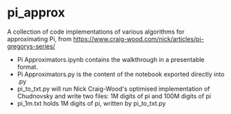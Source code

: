 # pi_approx
A collection of code implementations of various algorithms for approximating Pi, from https://www.craig-wood.com/nick/articles/pi-gregorys-series/

- Pi Approximators.ipynb contains the walkthrough in a presentable format.
- Pi Approximators.py is the content of the notebook exported directly into .py
- pi_to_txt.py will run Nick Craig-Wood's optimised implementation of Chudnovsky and write two files: 1M digits of pi and 100M digits of pi
- pi_1m.txt holds 1M digits of pi, written by pi_to_txt.py
